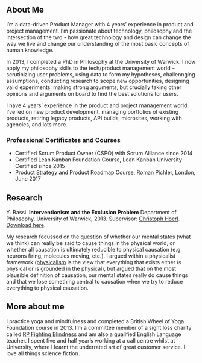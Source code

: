 ## About Me

I’m a data-driven Product Manager with 4 years’ experience in product and project management. I’m passionate about technology, philosophy and the intersection of the two - how great technology and design can change the way we live and change our understanding of the most basic concepts of human knowledge.

In 2013, I completed a PhD in Philosophy at the University of Warwick. I now apply my philosophy skills to the tech/product management world – scrutinizing user problems, using data to form my hypotheses, challennging assumptions, conducting research to scope new opportunities, designing valid experiments, making strong arguments, but crucially taking other opinions and arguments on board to find the best solutions for users. 

I have 4 years’ experience in the product and project management world. I’ve led on new product development, managing portfolios of existing products, retiring legacy products, API builds, microsites, working with agencies, and lots more.   

### Professional Certificates and Courses
- Certified Scrum Product Owner (CSPO) with Scrum Alliance since 2014
- Certified Lean Kanban Foundation Course, Lean Kanban University Certified since 2015
- Product Strategy and Product Roadmap Course, Roman Pichler, London,  June 2017

## Research

Y. Bassi. **Interventionism and the Exclusion Problem** Department of Philosophy, University of Warwick, 2013.
Supervisor: [Christoph Hoerl](https://www2.warwick.ac.uk/fac/soc/philosophy/people/hoerl/). [Download here](https://philpapers.org/profile/68161). 

My research focussed on the question of whether our mental states (what we think) can really be said to cause things in the physical world, or whether all causation is ultimately reducible to physical causation (e.g. neurons firing, molecules moving, etc.). I argued within a physicalist framework ([physicalism](https://plato.stanford.edu/entries/physicalism/) is the view that everything that exists either _is_ physical or is grounded in the physical), but argued that on the most plausible definition of causation, our mental states really do cause things and that we lose something central to causation when we try to reduce everything to physical causation. 

## More about me 
I practice yoga and mindfulness and completed a British Wheel of Yoga Foundation course in 2013. I’m a committee member of a sight loss charity called [RP Fighting Blindness](https://www.rpfightingblindness.org.uk/home.php?home=yes) and am also a qualified English Language teacher. I spent five and half year’s working at a call centre whilst at University, where I learnt the underrated art of great customer service. I love all things science fiction. 
